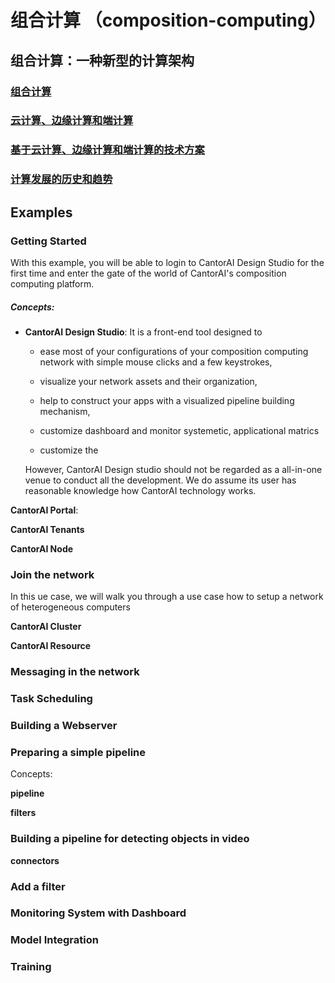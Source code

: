 # 组合计算 （composition-computing）

## 组合计算：一种新型的计算架构
### [组合计算](composition-computing.md)

### [云计算、边缘计算和端计算](3-computing-architectures.md)

### [基于云计算、边缘计算和端计算的技术方案](computing-solutions.md)
### [计算发展的历史和趋势](computing-history-trend.md)



## Examples

### Getting Started

With this example, you will be able to login to CantorAI Design Studio for the first time and enter the gate of the world of CantorAI's composition computing platform. 

##### Concepts:

- **CantorAI Design Studio**: It is a front-end tool designed to 

  - ease most of your configurations of your composition computing network with simple mouse clicks and a few keystrokes,

  - visualize your network assets and their organization, 

  - help to construct your apps with a visualized pipeline building mechanism,

  - customize dashboard and monitor systemetic, applicational  matrics

  - customize the 

  However, CantorAI Design studio should not be regarded as a all-in-one venue to conduct all the development. We do assume its user has reasonable knowledge how CantorAI technology works. 

**CantorAI Portal**:

**CantorAI Tenants**

**CantorAI Node**

### Join the network

In this ue case, we will walk you through a use case how to setup a network of heterogeneous computers

**CantorAI Cluster**

**CantorAI Resource**

### Messaging in the network

### Task Scheduling

### Building a Webserver

### Preparing a simple pipeline

Concepts:

**pipeline**

**filters**

### Building a pipeline for  detecting objects in video

**connectors**

### Add a filter

### Monitoring System with Dashboard

### Model Integration 

### Training
